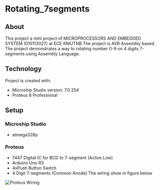 # Rotating_7segments
## About
 This project  a mini project of MICROPROCESSORS AND EMBEDDED SYSTEM (010113027) at ECE KMUTNB
 The project is AVR Assembly based. The project demonstrates a way to rotating number 0-9 on 4 digits 7-segments using Assembly Language.
 
 ## Technology
 Project is created with:
 * Microship Studio version: 7.0.254
 * Proteus 8 Professional

 ## Setup
 ### Microship Studio
 * atmega328p
 ### Proteus
 * 7447 Digital IC for BCD to 7-segment (Active Low)
 * Arduino Uno R3
 * 4xPush Button Switch
 * 4 Digit 7-segments (Common Anode)
 The wiring show in figure below
  
  ![Proteus Wiring](github.com/Tonieie/Rotating_7segments/blob/main/img/wiring.JPG)
